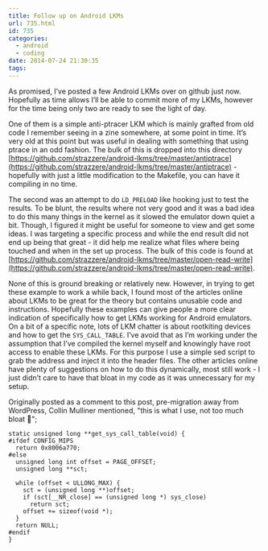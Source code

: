 ```yaml
---
title: Follow up on Android LKMs
url: 735.html
id: 735
categories:
  - android
  - coding
date: 2014-07-24 21:30:35
tags:
---
```


As promised, I’ve posted a few Android LKMs over on github just now. Hopefully as time allows I’ll be able to commit more of my LKMs, however for the time being only two are ready to see the light of day.

One of them is a simple anti-ptracer LKM which is mainly grafted from old code I remember seeing in a zine somewhere, at some point in time. It’s very old at this point but was useful in dealing with something that using ptrace in an odd fashion. The bulk of this is dropped into this directory [https://github.com/strazzere/android-lkms/tree/master/antiptrace](https://github.com/strazzere/android-lkms/tree/master/antiptrace) \- hopefully with just a little modification to the Makefile, you can have it compiling in no time.

The second was an attempt to do `LD_PRELOAD` like hooking just to test the results. To be blunt, the results where not very good and it was a bad idea to do this many things in the kernel as it slowed the emulator down quiet a bit. Though, I figured it might be useful for someone to view and get some ideas. I was targeting a specific process and while the end result did not end up being that great - it did help me realize what files where being touched and when in the set up process. The bulk of this code is found at [https://github.com/strazzere/android-lkms/tree/master/open-read-write](https://github.com/strazzere/android-lkms/tree/master/open-read-write).

None of this is ground breaking or relatively new. However, in trying to get these example to work a while back, I found most of the articles online about LKMs to be great for the theory but contains unusable code and instructions. Hopefully these examples can give people a more clear indication of specifically how to get LKMs working for Android emulators.
On a bit of a specific note, lots of LKM chatter is about rootkiting devices and how to get the `SYS_CALL_TABLE`. I’ve avoid that as I’m working under the assumption that I’ve compiled the kernel myself and knowingly have root access to enable these LKMs. For this purpose I use a simple sed script to grab the address and inject it into the header files. The other articles online have plenty of suggestions on how to do this dynamically, most still work - I just didn’t care to have that bloat in my code as it was unnecessary for my setup.

Originally posted as a comment to this post, pre-migration away from WordPress, Collin Mulliner mentioned, "this is what I use, not too much bloat 🙂"; 

```
static unsigned long **get_sys_call_table(void) {
#ifdef CONFIG_MIPS
  return 0x8006a770;
#else
  unsigned long int offset = PAGE_OFFSET;
  unsigned long **sct;

  while (offset < ULLONG_MAX) {
    sct = (unsigned long **)offset;
    if (sct[__NR_close] == (unsigned long *) sys_close)
      return sct;
    offset += sizeof(void *);
  }
  return NULL;
#endif
}
```